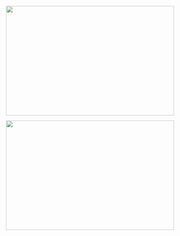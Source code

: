 <p align="center">
  <img width="460" height="300" src="https://i.imgur.com/gPJKoiA.png">
</p>
<p align="center">
  <img width="460" height="300" src="https://i.imgur.com/0aNzLty.png">
</p>

